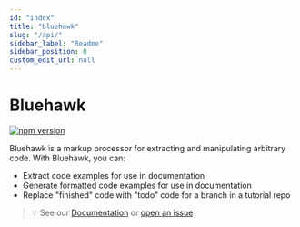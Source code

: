 ```yaml
---
id: "index"
title: "bluehawk"
slug: "/api/"
sidebar_label: "Readme"
sidebar_position: 0
custom_edit_url: null
---
```


# Bluehawk

[![npm version](https://badge.fury.io/js/bluehawk.svg)](https://badge.fury.io/js/bluehawk)

Bluehawk is a markup processor for extracting and manipulating arbitrary code.
With Bluehawk, you can:

- Extract code examples for use in documentation
- Generate formatted code examples for use in documentation
- Replace "finished" code with "todo" code for a branch in a tutorial repo

> 💡 See our [Documentation](https://mongodb-university.github.io/Bluehawk/) or
> [open an issue](https://github.com/mongodb-university/Bluehawk/issues/new)
